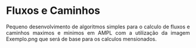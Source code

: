<h1>Fluxos e Caminhos</h1>
<p style="text-align: justify;">Pequeno desenvolvimento de algoritmos simples para o calculo de fluxos e caminhos maximos e minimos em AMPL com a utiliza&ccedil;&atilde;o da imagem Exemplo.png que ser&aacute; de base para os calculos mensionados.</p>
<p>&nbsp;</p>
